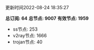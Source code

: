 更新时间2022-08-24 18:35:27

**总订阅: 64**
**总节点: 9007**
**有效节点: 1959**
- ss节点: 253
- v2ray节点: 1666
- trojan节点: 40
